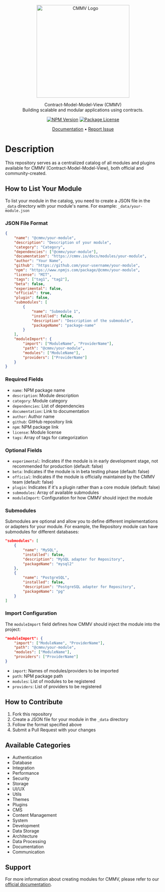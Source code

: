 <p align="center">
  <a href="https://cmmv.io/" target="blank"><img src="https://raw.githubusercontent.com/cmmvio/docs.cmmv.io/main/public/assets/logo_CMMV2_icon.png" width="300" alt="CMMV Logo" /></a>
</p>
<p align="center">Contract-Model-Model-View (CMMV) <br/> Building scalable and modular applications using contracts.</p>
<p align="center">
    <a href="https://www.npmjs.com/package/@cmmv/cli"><img src="https://img.shields.io/npm/v/@cmmv/cli.svg" alt="NPM Version" /></a>
    <a href="https://github.com/cmmvio/cmmv-cli/blob/main/LICENSE"><img src="https://img.shields.io/npm/l/@cmmv/cli.svg" alt="Package License" /></a>
</p>

<p align="center">
  <a href="https://cmmv.io">Documentation</a> &bull;
  <a href="https://github.com/cmmvio/cmmv-cli/issues">Report Issue</a>
</p>


# Description

This repository serves as a centralized catalog of all modules and plugins available for CMMV (Contract-Model-Model-View), both official and community-created.

## How to List Your Module

To list your module in the catalog, you need to create a JSON file in the `_data` directory with your module's name. For example: `_data/your-module.json`

### JSON File Format

```json
{
    "name": "@cmmv/your-module",
    "description": "Description of your module",
    "category": "Category",
    "dependencies": ["@cmmv/your-module"],
    "documentation": "https://cmmv.io/docs/modules/your-module",
    "author": "Your Name",
    "github": "https://github.com/your-username/your-module",
    "npm": "https://www.npmjs.com/package/@cmmv/your-module",
    "license": "MIT",
    "tags": ["tag1", "tag2"],
    "beta": false,
    "experimental": false,
    "official": true,
    "plugin": false,
    "submodules": [
        {
            "name": "Submodule 1",
            "installed": false,
            "description": "Description of the submodule",
            "packageName": "package-name"
        }
    ],
    "moduleImport": {
        "import": ["ModuleName", "ProviderName"],
        "path": "@cmmv/your-module",
        "modules": ["ModuleName"],
        "providers": ["ProviderName"]
    }
}
```

### Required Fields

- `name`: NPM package name
- `description`: Module description
- `category`: Module category
- `dependencies`: List of dependencies
- `documentation`: Link to documentation
- `author`: Author name
- `github`: GitHub repository link
- `npm`: NPM package link
- `license`: Module license
- `tags`: Array of tags for categorization

### Optional Fields

- `experimental`: Indicates if the module is in early development stage, not recommended for production (default: false)
- `beta`: Indicates if the module is in beta testing phase (default: false)
- `official`: Indicates if the module is officially maintained by the CMMV team (default: false)
- `plugin`: Indicates if it's a plugin rather than a core module (default: false)
- `submodules`: Array of available submodules
- `moduleImport`: Configuration for how CMMV should inject the module

### Submodules

Submodules are optional and allow you to define different implementations or adapters for your module. For example, the Repository module can have submodules for different databases:

```json
"submodules": [
    {
        "name": "MySQL",
        "installed": false,
        "description": "MySQL adapter for Repository",
        "packageName": "mysql2"
    },
    {
        "name": "PostgreSQL",
        "installed": false,
        "description": "PostgreSQL adapter for Repository",
        "packageName": "pg"
    }
]
```

### Import Configuration

The `moduleImport` field defines how CMMV should inject the module into the project:

```json
"moduleImport": {
    "import": ["ModuleName", "ProviderName"],
    "path": "@cmmv/your-module",
    "modules": ["ModuleName"],
    "providers": ["ProviderName"]
}
```

- `import`: Names of modules/providers to be imported
- `path`: NPM package path
- `modules`: List of modules to be registered
- `providers`: List of providers to be registered

## How to Contribute

1. Fork this repository
2. Create a JSON file for your module in the `_data` directory
3. Follow the format specified above
4. Submit a Pull Request with your changes

## Available Categories

- Authentication
- Database
- Integration
- Performance
- Security
- Storage
- UI/UX
- Utils
- Themes
- Plugins
- CMS
- Content Management
- System
- Development
- Data Storage
- Architecture
- Data Processing
- Documentation
- Communication

## Support

For more information about creating modules for CMMV, please refer to our [official documentation](https://cmmv.io/docs).
